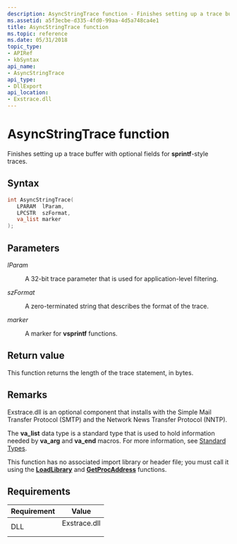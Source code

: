 ```yaml
---
description: AsyncStringTrace function - Finishes setting up a trace buffer with optional fields for sprintf-style traces.
ms.assetid: a5f3ecbe-d335-4fd0-99aa-4d5a748ca4e1
title: AsyncStringTrace function
ms.topic: reference
ms.date: 05/31/2018
topic_type: 
- APIRef
- kbSyntax
api_name: 
- AsyncStringTrace
api_type: 
- DllExport
api_location: 
- Exstrace.dll
---
```


# AsyncStringTrace function

Finishes setting up a trace buffer with optional fields for **sprintf**-style traces.

## Syntax


```C++
int AsyncStringTrace(
   LPARAM  lParam,
   LPCSTR  szFormat,
   va_list marker
);
```



## Parameters

<dl> <dt>

*lParam* 
</dt> <dd>

A 32-bit trace parameter that is used for application-level filtering.

</dd> <dt>

*szFormat* 
</dt> <dd>

A zero-terminated string that describes the format of the trace.

</dd> <dt>

*marker* 
</dt> <dd>

A marker for **vsprintf** functions.

</dd> </dl>

## Return value

This function returns the length of the trace statement, in bytes.

## Remarks

Exstrace.dll is an optional component that installs with the Simple Mail Transfer Protocol (SMTP) and the Network News Transfer Protocol (NNTP).

The **va\_list** data type is a standard type that is used to hold information needed by **va\_arg** and **va\_end** macros. For more information, see [Standard Types](/cpp/c-runtime-library/standard-types).

This function has no associated import library or header file; you must call it using the [**LoadLibrary**](/windows/desktop/api/libloaderapi/nf-libloaderapi-loadlibrarya) and [**GetProcAddress**](/windows/desktop/api/libloaderapi/nf-libloaderapi-getprocaddress) functions.

## Requirements



| Requirement | Value |
|----------------|-----------------------------------------------------------------------------------------|
| DLL<br/> | <dl> <dt>Exstrace.dll</dt> </dl> |



 


